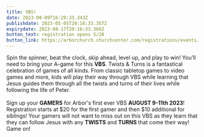 ```yaml
---
title: VBS!
date: 2023-08-09T16:29:33.343Z
publishdate: 2023-05-05T20:16:33.357Z
expirydate: 2023-08-17T20:16:33.366Z
button_text: registration opens 5/28
button_link: https://arborchurch.churchcenter.com/registrations/events/1784563
---
```

Spin the spinner, beat the clock, skip ahead, level up, and play to win! You’ll need to bring your A-game for this **VBS**. Twists & Turns is a fantastical celebration of games of all kinds. From classic tabletop games to video games and more, kids will play their way through VBS while learning that Jesus guides them through all the twists and turns of their lives while following the life of Peter. \
\
Sign up your **GAMERS** for Arbor's first ever VBS **AUGUST 9-11th 2023**! Registration starts at $20 for the first gamer and then $10 additional for siblings! Your gamers will not want to miss out on this VBS as they learn that they can follow Jesus with any **TWISTS** and **TURNS** that come their way! Game on!